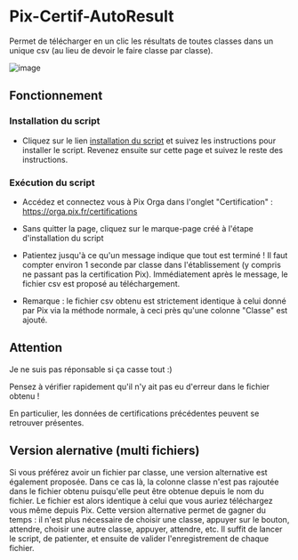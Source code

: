 # Pix-Certif-AutoResult
 
Permet de télécharger en un clic les résultats de toutes classes dans un unique csv (au lieu de devoir le faire classe par classe).

![image](https://github.com/DegrangeM/Pix-Certif-AutoResult/assets/53106394/7e59d5e9-7340-4a20-a66f-1b5520b723c7)

## Fonctionnement

### Installation du script

- Cliquez sur le lien [installation du script](https://degrangem.github.io/Pix-Certif-AutoResult/) et suivez les instructions pour installer le script. Revenez ensuite sur cette page et suivez le reste des instructions.

### Exécution du script

- Accédez et connectez vous à Pix Orga dans l'onglet "Certification" : https://orga.pix.fr/certifications

- Sans quitter la page, cliquez sur le marque-page créé à l'étape d'installation du script

- Patientez jusqu'à ce qu'un message indique que tout est terminé ! Il faut compter environ 1 seconde par classe dans l'établissement (y compris ne passant pas la certification Pix). Immédiatement après le message, le fichier csv est proposé au téléchargement.

- Remarque : le fichier csv obtenu est strictement identique à celui donné par Pix via la méthode normale, à ceci près qu'une colonne "Classe" est ajouté.

## Attention

Je ne suis pas réponsable si ça casse tout :)

Pensez à vérifier rapidement qu'il n'y ait pas eu d'erreur dans le fichier obtenu !

En particulier, les données de certifications précédentes peuvent se retrouver présentes.

## Version alernative (multi fichiers)

Si vous préférez avoir un fichier par classe, une version alternative est également proposée.
Dans ce cas là, la colonne classe n'est pas rajoutée dans le fichier obtenu puisqu'elle peut être obtenue depuis le nom du fichier.
Le fichier est alors identique à celui que vous auriez téléchargez vous même depuis Pix.
Cette version alternative permet de gagner du temps : il n'est plus nécessaire de choisir une classe, appuyer sur le bouton, attendre, choisir une autre classe, appuyer, attendre, etc.
Il suffit de lancer le script, de patienter, et ensuite de valider l'enregistrement de chaque fichier.

